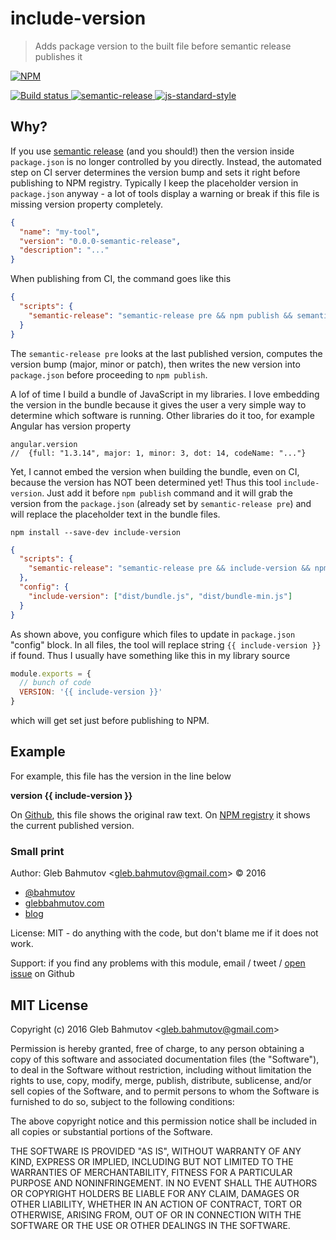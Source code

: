 # include-version

> Adds package version to the built file before semantic release publishes it

[![NPM][npm-icon] ][npm-url]

[![Build status][ci-image] ][ci-url]
[![semantic-release][semantic-image] ][semantic-url]
[![js-standard-style][standard-image]][standard-url]

## Why?

If you use [semantic release](https://github.com/semantic-release/semantic-release) 
(and you should!) then the version inside `package.json` is no longer controlled by you directly.
Instead, the automated step on CI server determines the version bump and sets it right before
publishing to NPM registry. Typically I keep the placeholder version in `package.json` anyway -
a lot of tools display a warning or break if this file is missing version property completely.

```json
{
  "name": "my-tool",
  "version": "0.0.0-semantic-release",
  "description": "..."
}
```

When publishing from CI, the command goes like this

```json
{
  "scripts": {
    "semantic-release": "semantic-release pre && npm publish && semantic-release post"
  }
}
```

The `semantic-release pre` looks at the last published version, computes the version bump
(major, minor or patch), then writes the new version into `package.json` before proceeding
to `npm publish`.

A lof of time I build a bundle of JavaScript in my libraries. I love embedding the version
in the bundle because it gives the user a very simple way to determine which software is running.
Other libraries do it too, for example Angular has version property

```
angular.version
//  {full: "1.3.14", major: 1, minor: 3, dot: 14, codeName: "..."}
```

Yet, I cannot embed the version when building the bundle, even on CI, because the version has
NOT been determined yet! Thus this tool `include-version`. Just add it before `npm publish`
command and it will grab the version from the `package.json` (already set by 
`semantic-release pre`) and will replace the placeholder text in the bundle files.

    npm install --save-dev include-version
```json
{
  "scripts": {
    "semantic-release": "semantic-release pre && include-version && npm publish && semantic-release post"
  },
  "config": {
    "include-version": ["dist/bundle.js", "dist/bundle-min.js"]
  }
}
```

As shown above, you configure which files to update in `package.json` "config" block.
In all files, the tool will replace string `{{ include-version }}` if found. Thus I usually
have something like this in my library source

```js
module.exports = {
  // bunch of code
  VERSION: '{{ include-version }}'
}
```

which will get set just before publishing to NPM.

## Example

For example, this file has the version in the line below

**version {{ include-version }}**

On [Github](https://github.com/bahmutov/include-version#example), 
this file shows the original raw text. 
On [NPM registry](https://www.npmjs.com/package/include-version#example) 
it shows the current published version.

### Small print

Author: Gleb Bahmutov &lt;gleb.bahmutov@gmail.com&gt; &copy; 2016


* [@bahmutov](https://twitter.com/bahmutov)
* [glebbahmutov.com](http://glebbahmutov.com)
* [blog](http://glebbahmutov.com/blog)


License: MIT - do anything with the code, but don't blame me if it does not work.

Support: if you find any problems with this module, email / tweet /
[open issue](https://github.com/bahmutov/include-version/issues) on Github

## MIT License

Copyright (c) 2016 Gleb Bahmutov &lt;gleb.bahmutov@gmail.com&gt;

Permission is hereby granted, free of charge, to any person
obtaining a copy of this software and associated documentation
files (the "Software"), to deal in the Software without
restriction, including without limitation the rights to use,
copy, modify, merge, publish, distribute, sublicense, and/or sell
copies of the Software, and to permit persons to whom the
Software is furnished to do so, subject to the following
conditions:

The above copyright notice and this permission notice shall be
included in all copies or substantial portions of the Software.

THE SOFTWARE IS PROVIDED "AS IS", WITHOUT WARRANTY OF ANY KIND,
EXPRESS OR IMPLIED, INCLUDING BUT NOT LIMITED TO THE WARRANTIES
OF MERCHANTABILITY, FITNESS FOR A PARTICULAR PURPOSE AND
NONINFRINGEMENT. IN NO EVENT SHALL THE AUTHORS OR COPYRIGHT
HOLDERS BE LIABLE FOR ANY CLAIM, DAMAGES OR OTHER LIABILITY,
WHETHER IN AN ACTION OF CONTRACT, TORT OR OTHERWISE, ARISING
FROM, OUT OF OR IN CONNECTION WITH THE SOFTWARE OR THE USE OR
OTHER DEALINGS IN THE SOFTWARE.

[npm-icon]: https://nodei.co/npm/include-version.png?downloads=true
[npm-url]: https://npmjs.org/package/include-version
[ci-image]: https://travis-ci.org/bahmutov/include-version.png?branch=master
[ci-url]: https://travis-ci.org/bahmutov/include-version
[semantic-image]: https://img.shields.io/badge/%20%20%F0%9F%93%A6%F0%9F%9A%80-semantic--release-e10079.svg
[semantic-url]: https://github.com/semantic-release/semantic-release
[standard-image]: https://img.shields.io/badge/code%20style-standard-brightgreen.svg
[standard-url]: http://standardjs.com/
